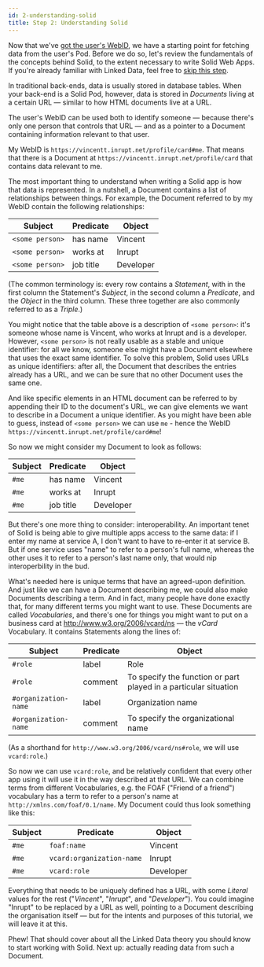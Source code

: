 ```yaml
---
id: 2-understanding-solid
title: Step 2: Understanding Solid
---
```


Now that we've [got the user's WebID](./1-authentication), we have a starting point for fetching
data from the user's Pod. Before we do so, let's review the fundamentals of the concepts behind
Solid, to the extent necessary to write Solid Web Apps. If you're already familiar with Linked Data,
feel free to [skip this step](3-reading-data).

In traditional back-ends, data is usually stored in database tables. When your back-end is a Solid
Pod, however, data is stored in _Documents_ living at a certain URL — similar to how HTML documents
live at a URL.

The user's WebID can be used both to identify someone — because there's only one person that
controls that URL — and as a pointer to a Document containing information relevant to that user.

My WebID is `https://vincentt.inrupt.net/profile/card#me`. That means that there is a Document at
`https://vincentt.inrupt.net/profile/card` that contains data relevant to me.

The most important thing to understand when writing a Solid app is how that data is represented. In
a nutshell, a Document contains a list of relationships between things. For example, the Document
referred to by my WebID contain the following relationships:

| Subject | Predicate | Object |
| --- | --- | --- |
| `<some person>` | has name  | Vincent   |
| `<some person>` | works at  | Inrupt    |
| `<some person>` | job title | Developer |

(The common terminology is: every row contains a _Statement_, with in the first column the
Statement's _Subject_, in the second column a _Predicate_, and the _Object_ in the third column.
These three together are also commonly referred to as a _Triple_.)

You might notice that the table above is a description of `<some person>`: it's someone whose name
is Vincent, who works at Inrupt and is a developer. However, `<some person>` is not really usable as
a stable and unique identifier: for all we know, someone else might have a Document elsewhere that
uses the exact same identifier. To solve this problem, Solid uses URLs as unique identifiers: after
all, the Document that describes the entries already has a URL, and we can be sure that no other
Document uses the same one.

And like specific elements in an HTML document can be referred to by appending their ID to the
document's URL, we can give elements we want to describe in a Document a unique identifier. As you
might have been able to guess, instead of `<some person>` we can use `me` - hence the WebID
`https://vincentt.inrupt.net/profile/card#me`!

So now we might consider my Document to look as follows:
    
| Subject | Predicate | Object |
| --- | --- | --- |
| `#me` | has name  | Vincent   |
| `#me` | works at  | Inrupt    |
| `#me` | job title | Developer |

But there's one more thing to consider: interoperability. An important tenet of Solid is being able
to give multiple apps access to the same data: if I enter my name at service A, I don't want to have
to re-enter it at service B. But if one service uses "name" to refer to a person's full name,
whereas the other uses it to refer to a person's last name only, that would nip interoperbility in
the bud.

What's needed here is unique terms that have an agreed-upon definition. And just like we can have a
Document describing me, we could also make Documents describing a term. And in fact, many people
have done exactly that, for many different terms you might want to use. These Documents are called
_Vocabularies_, and there's one for things you might want to put on a business card at
http://www.w3.org/2006/vcard/ns — the _vCard_ Vocabulary. It contains Statements along the lines of:

| Subject | Predicate | Object |
| --- | --- | --- |
| `#role` | label  | Role |
| `#role` | comment | To specify the function or part played in a particular situation |
| `#organization-name` | label | Organization name |
| `#organization-name` | comment | To specify the organizational name |

(As a shorthand for `http://www.w3.org/2006/vcard/ns#role`, we will use `vcard:role`.)

So now we can use `vcard:role`, and be relatively confident that every other app using it will use
it in the way described at that URL. We can combine terms from different Vocabularies, e.g. the FOAF
("Friend of a friend") vocabulary has a term to refer to a person's name at
`http://xmlns.com/foaf/0.1/name`. My Document could thus look something like this:
    
| Subject | Predicate | Object |
| --- | --- | --- |
| `#me` | `foaf:name`  | Vincent   |
| `#me` | `vcard:organization-name`  | Inrupt    |
| `#me` | `vcard:role` | Developer |

Everything that needs to be uniquely defined has a URL, with some _Literal_ values for the rest
("_Vincent_", "_Inrupt_", and "_Developer_"). You could imagine "Inrupt" to be replaced by a URL as well,
pointing to a Document describing the organisation itself — but for the intents and purposes of this
tutorial, we will leave it at this.

Phew! That should cover about all the Linked Data theory you should know to start working with
Solid. Next up: actually reading data from such a Document.
